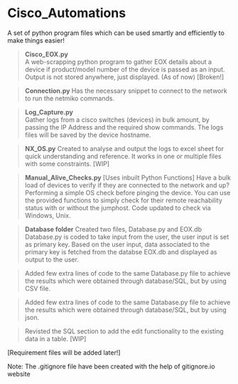# Cisco_Automations
A set of python program files which can be used smartly and efficiently to make things easier! 

>**Cisco_EOX.py**  
> A web-scrapping python program to gather EOX details about a device if product/model number of the device is passed as an input.
> Output is not stored anywhere, just displayed. (As of now)
[Broken!]

>**Connection.py**
> Has the necessary snippet to connect to the network to run the netmiko commands.

>**Log_Capture.py**  
> Gather logs from a cisco switches (devices) in bulk amount, by passing the IP Address and the required show commands.
> The logs files will be saved by the device hostname.

>**NX_OS.py**
> Created to analyse and output the logs to excel sheet for quick understanding and reference. It works in one or multiple files with some constraints. 
[WIP]

>**Manual_Alive_Checks.py**
> [Uses inbuilt Python Functions]
> Have a bulk load of devices to verify if they are connected to the network and up?
> Performing a simple OS check before pinging the device. 
> You can use the provided functions to simply check for their remote reachability status with or without the jumphost. 
> Code updated to check via Windows, Unix. 

>**Database folder**
> Created two files, Database.py and EOX.db
> Database.py is coded to take input from the user, the user input is set as primary key.
> Based on the user input, data associated to the primary key is fetched from the databse EOX.db and displayed as output to the user.

> Added few extra lines of code to the same Database.py file to achieve the results which were obtained through database/SQL, but by using CSV file.

> Added few extra lines of code to the same Database.py file to achieve the results which were obtained through database/SQL, but by using json.

> Revisted the SQL section to add the edit functionality to the existing data in a table.
[WIP]

[Requirement files will be added later!]

Note: The .gitignore file have been created with the help of gitignore.io website